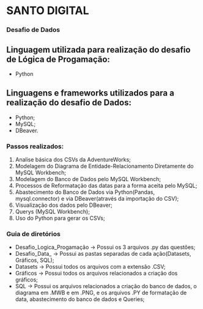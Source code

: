 ﻿# SANTO DIGITAL
### Desafio de Dados

## Linguagem utilizada para realização do desafio de Lógica de Progamação: 
* Python

## Linguagens e frameworks utilizados para a realização do desafio de Dados:
* Python;
* MySQL;
* DBeaver.

### Passos realizados:
1. Analise básica dos CSVs da AdventureWorks;
2. Modelagem do Diagrama de Entidade-Relacionamento Diretamente do MySQL Workbench;
3. Modelagem do Banco de Dados pelo MySQL Workbench;
4. Processos de Reformatação das datas para a forma aceita pelo MySQL;
5. Abastecimento do Banco de Dados via Python(Pandas, mysql.connector) e via DBeaver(através da importação do CSV);
6. Visualização dos dados pelo DBeaver;
7. Querys (MySQL Workbench);
8. Uso do Python para gerar os CSVs;

### Guia de diretórios
* Desafio_Logica_Progamação -> Possui os 3 arquivos .py das questões;
* Desafio_Data_ -> Possui as pastas separadas de cada ação(Datasets, Gráficos, SQL);
* Datasets -> Possui todos os arquivos com a extensão .CSV;
* Gráficos -> Possui todos os arquivos relacionados a criação dos gráficos;
* SQL -> Possui os arquivos relacionados a criação do banco de dados, o diagrama em .MWB e em .PNG, e os arquivos .PY de formatação de data,      abastecimento do banco de dados e Queries;


